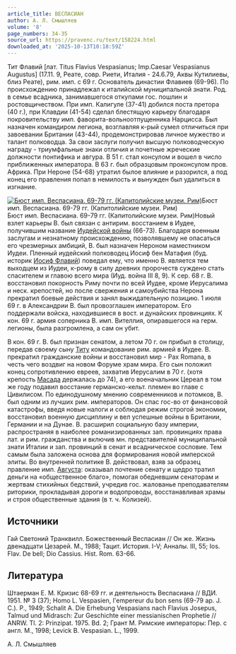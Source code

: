 ```yaml
---
article_title: ВЕСПАСИАН
author: А. Л. Смышляев
volume: '8'
page_numbers: 34-35
source_url: https://pravenc.ru/text/158224.html
downloaded_at: '2025-10-13T10:18:59Z'
---
```


Тит Флавий [лат. Titus Flavius Vespasianus; Imp.Caesar Vespasianus Augustus] (17.11.
9, Реате, совр. Риети, Италия - 24.6.79, Аквы Кутилиевы, близ Реате), рим. имп. с 69 г. Основатель династии Флавиев (69-96). По происхождению принадлежал к италийской муниципальной знати. Род. в семье всадника, занимавшегося откупами гос. пошлин и ростовщичеством. При имп. Калигуле (37-41) добился поста претора (40 г.), при Клавдии (41-54) сделал блестящую карьеру благодаря покровительству имп. фаворита-вольноотпущенника Нарцисса. Был назначен командиром легиона, возглавляя к-рый сумел отличиться при завоевании Британии (43-44), продемонстрировав личное мужество и талант полководца. За свои заслуги получил высшую полководческую награду - триумфальные знаки отличия и почетные жреческие должности понтифика и авгура. В 51 г. стал консулом и вошел в число приближенных императора. В 63 г. был образцовым проконсулом пров. Африка. При Нероне (54-68) утратил былое влияние и разорился, а под конец его правления попал в немилость и вынужден был удалиться в изгнание.

[![Бюст имп. Веспасиана. 69-79 гг. (Капитолийские музеи. Рим)](https://pravenc.ru/data/608/464/1234/i200.jpg "Кликните для увеличения картинки")](https://pravenc.ru/data/608/464/1234/i400.jpg)Бюст имп. Веспасиана. 69-79 гг. (Капитолийские музеи. Рим)  
Бюст имп. Веспасиана. 69-79 гг. (Капитолийские музеи. Рим)Новый взлет карьеры В. был связан с антирим. восстанием в Иудее, получившим название [Иудейской войны](<https://pravenc.ru/text/Иудейской войны.html>) (66-73). Благодаря военным заслугам и незнатному происхождению, позволявшему не опасаться его чрезмерных амбиций, В. был назначен Нероном наместником Иудеи. Пленный иудейский полководец Иосиф бен Матафия (буд. историк [Иосиф Флавий](<https://pravenc.ru/text/Иосиф Флавий.html>)) поведал ему, что именно В. является тем выходцем из Иудеи, к-рому в силу древних пророчеств суждено стать спасителем и главою всего мира (Иуд. война III 8, 9). К сер. 68 г. В. восстановил покорность Риму почти по всей Иудее, кроме Иерусалима и неск. крепостей, но после свержения и самоубийства Нерона прекратил боевые действия и занял выжидательную позицию. 1 июля 69 г. в Александрии В. был провозглашен императором. Его поддержали войска, находившиеся в вост. и дунайских провинциях. К кон. 69 г. армия соперника В. имп. Вителлия, опиравшегося на герм. легионы, была разгромлена, а сам он убит.

В кон. 69 г. В. был признан сенатом, а летом 70 г. он прибыл в столицу, передав своему сыну [Титу](https://pravenc.ru/text/Титу.html) командование рим. армией в Иудее. В. прекратил гражданские войны и восстановил мир - Pax Romana, в честь чего воздвиг на новом Форуме храм мира. Его сын положил конец сопротивлению евреев, захватив Иерусалим в 70 г. (хотя крепость [Масада](https://pravenc.ru/text/Масада.html) держалась до 74), а его военачальник Цереал в том же году подавил восстание германско-кельт. племен во главе с Цивилисом. По единодушному мнению современников и потомков, В. был одним из лучших рим. императоров. Он спас гос-во от финансовой катастрофы, введя новые налоги и соблюдая режим строгой экономии, восстановил военную дисциплину и вел успешные войны в Британии, Германии и на Дунае. В. расширил социальную базу империи, распространяя в наиболее романизированных зап. провинциях права лат. и рим. гражданства и включив мн. представителей муниципальной знати Италии и зап. провинций в сенат и всадническое сословие. Тем самым была заложена основа для формирования новой имперской элиты. Во внутренней политике В. действовал, взяв за образец правление имп. [Августа](https://pravenc.ru/text/Август.html): оказывал почтение сенату и щедро тратил деньги на «общественное благо», помогая обедневшим сенаторам и жертвам стихийных бедствий, учредив гос. жалованье преподавателям риторики, прокладывая дороги и водопроводы, восстанавливая храмы и строя общественные здания (в т. ч. Колизей).

## Источники

Гай Светоний Транквилл. Божественный Веспасиан // Он же. Жизнь двенадцати Цезарей. М., 1988; Тацит. История. I-V; Анналы. III, 55; Ios. Flav. De bell; Dio Cassius. Hist. Rom. 63-66.

## Литература

Штаерман Е. М. Кризис 68-69 гг. и деятельность Веспасиана // ВДИ. 1951. № 3 (37); Homo L. Vespasien, l'empereur du bon sens (69-79 ap. J. C.). P., 1949; Schalit A. Die Erhebung Vespasians nach Flavius Josepus, Talmud und Midrasch: Zur Geschichte einer messianischen Prophetie // ANRW. Tl. 2: Prinzipat. 1975. Bd. 2; Грант М. Римские императоры: Пер. с англ. М., 1998; Levick B. Vespasian. L., 1999.

А. Л. Смышляев
